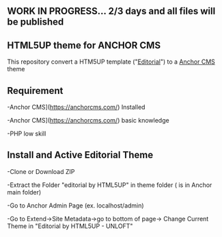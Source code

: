 ## WORK IN PROGRESS... 2/3 days and all files will be published

## HTML5UP theme for ANCHOR CMS 
This repository convert a HTM5UP template ("[Editorial](https://html5up.net/editorial)") to a [Anchor CMS](https://anchorcms.com/) theme

## Requirement
-Anchor CMS](https://anchorcms.com/) Installed

-Anchor CMS](https://anchorcms.com/) basic knowledge

-PHP low skill

## Install and Active Editorial Theme
-Clone or Download ZIP

-Extract the Folder "editorial by HTML5UP" in theme folder ( is in Anchor main folder)

-Go to Anchor Admin Page (ex. localhost/admin)

-Go to Extend->Site Metadata->go to bottom of page-> Change Current Theme in "Editorial by HTML5UP - UNLOFT"




